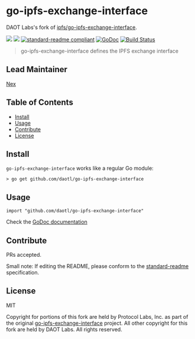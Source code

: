 # go-ipfs-exchange-interface

DAOT Labs's fork of [ipfs/go-ipfs-exchange-interface](https://github.com/ipfs/go-ipfs-exchange-interface).

[![](https://img.shields.io/badge/made%20by-Protocol%20Labs-blue.svg?style=flat-square)](http://ipn.io)
[![](https://img.shields.io/badge/project-DAOT%20Labs-red.svg?style=flat-square)](http://github.com/daotl)
[![standard-readme compliant](https://img.shields.io/badge/standard--readme-OK-green.svg?style=flat-square)](https://github.com/RichardLitt/standard-readme)
[![GoDoc](https://pkg.go.dev/github.com/daotl/go-ipfs-exchange-interface?status.svg)](https://godoc.org/github.com/daotl/go-ipfs-exchange-interface)
[![Build Status](https://travis-ci.org/daotl/go-ipfs-exchange-interface.svg?branch=master)](https://travis-ci.org/daotl/go-ipfs-exchange-interface)

> go-ipfs-exchange-interface defines the IPFS exchange interface

## Lead Maintainer

[Nex](https://github.com/NexZhu)

## Table of Contents

- [Install](#install)
- [Usage](#usage)
- [Contribute](#contribute)
- [License](#license)

## Install

`go-ipfs-exchange-interface` works like a regular Go module:

```
> go get github.com/daotl/go-ipfs-exchange-interface
```

## Usage

```
import "github.com/daotl/go-ipfs-exchange-interface"
```

Check the [GoDoc documentation](https://pkg.go.dev/github.com/daotl/go-ipfs-exchange-interface)

## Contribute

PRs accepted.

Small note: If editing the README, please conform to the [standard-readme](https://github.com/RichardLitt/standard-readme) specification.

## License

MIT

Copyright for portions of this fork are held by Protocol Labs, Inc. as part of the original
[go-ipfs-exchange-interface](https://github.com/ipfs/go-ipfs-exchange-interface) project.
All other copyright for this fork are held by DAOT Labs. All rights reserved.
